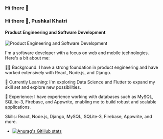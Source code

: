 ### Hi there 👋

### Hi there 👋, Pushkal Khatri
#### Product Engineering and Software Development
![Product Engineering and Software Development](https://media.licdn.com/dms/image/D4D16AQFSUowGQYywxA/profile-displaybackgroundimage-shrink_350_1400/0/1714399119373?e=1720051200&v=beta&t=AlF_D8HWSHthqdtN6AE3xDQ-_ratK4JvV4g_N4CJO-M)

I'm a software developer with a focus on web and mobile technologies. Here's a bit about me:

👨‍💻 Background: I have a strong foundation in product engineering and have worked extensively with React, Node.js, and Django.

🌱 Currently Learning: I'm exploring Data Science and Flutter to expand my skill set and explore new possibilities.

💼 Experience: I have experience working with databases such as MySQL, SQLite-3, Firebase, and Appwrite, enabling me to build robust and scalable applications.

Skills: React, Node.js, Django, MySQL, SQLite-3, Firebase, Appwrite, and more.







- [![Anurag's GitHub stats](https://github-readme-stats.vercel.app/api?username=pkgalaxy19)](https://github.com/anuraghazra/github-readme-stats)
